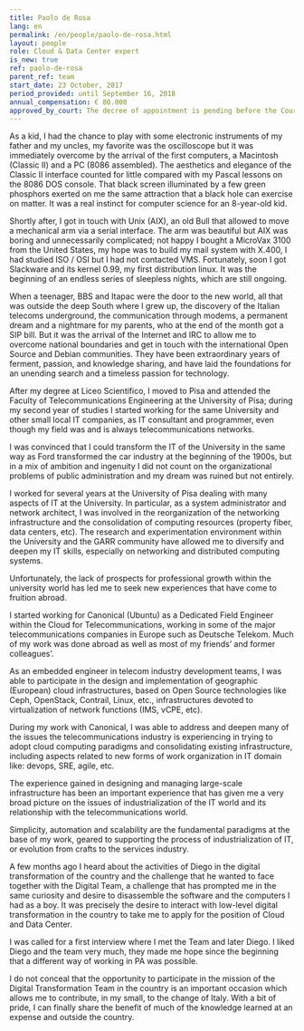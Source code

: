 ```yaml
---
title: Paolo de Rosa
lang: en
permalink: /en/people/paolo-de-rosa.html
layout: people
role: Cloud & Data Center expert 
is_new: true
ref: paolo-de-rosa
parent_ref: team
start_date: 23 October, 2017
period_provided: until September 16, 2018
annual_compensation: € 80.000
approved_by_court: The decree of appointment is pending before the Court of Auditors
---
```


As a kid, I had the chance to play with some electronic instruments of my
father and my uncles, my favorite was the oscilloscope but it was immediately
overcome by the arrival of the first computers, a Macintosh (Classic II) and a
PC (8086 assembled).  The aesthetics and elegance of the Classic II interface
counted for little compared with my Pascal lessons on the 8086 DOS console.
That black screen illuminated by a few green phosphors exerted on me the same
attraction that a black hole can exercise on matter. It was a real instinct for
computer science for an 8-year-old kid.

Shortly after, I got in touch with Unix (AIX), an old Bull that allowed to move
a mechanical arm via a serial interface. The arm was beautiful but AIX was
boring and unnecessarily complicated; not happy I bought a MicroVax 3100 from
the United States, my hope was to build my mail system with X.400, I had
studied ISO / OSI but I had not contacted VMS. Fortunately, soon I got
Slackware and its kernel 0.99, my first distribution linux. It was the
beginning of an endless series of sleepless nights, which are still ongoing.


When a teenager, BBS and Itapac were the door to the new world, all that was
outside the deep South where I grew up, the discovery of the Italian telecoms
underground, the communication  through modems, a permanent dream and a
nightmare for my parents, who at the end of the month got a SIP bill. But it
was the arrival of the Internet and IRC to allow me to overcome national
boundaries and get in touch with the international Open Source and Debian
communities. They have been extraordinary years of ferment, passion, and
knowledge sharing, and have laid the foundations for an unending search and a
timeless passion for technology.

After my degree at Liceo Scientifico, I moved to Pisa and attended the Faculty
of Telecommunications Engineering at the University of Pisa; during my second
year of studies I started working for the same University and other small local
IT companies, as IT consultant and programmer, even though my field was  and is
always telecommunications networks.

I was convinced that I could transform the IT of the University in the same way
as Ford transformed the car industry at the beginning of the 1900s, but in a
mix of ambition and ingenuity I did not count on the organizational problems of
public administration and my dream  was ruined but not entirely.

I worked for several years at the University of Pisa dealing with many aspects
of IT at the University. In particular, as a system administrator and network
architect, I was involved in the reorganization of the networking
infrastructure and the consolidation of computing resources (property fiber,
data centers, etc). The research and experimentation environment within the
University and the GARR community have allowed me to diversify and deepen my IT
skills, especially on networking and distributed computing systems.

Unfortunately, the lack of prospects for professional growth within the
university world has led me to seek new experiences that have come to fruition
abroad.

I started working for Canonical (Ubuntu) as a Dedicated Field Engineer within
the Cloud for Telecommunications, working in some of the major
telecommunications companies in Europe such as Deutsche Telekom. Much of my
work was done abroad as well as most of my friends’ and former colleagues’.

As an embedded engineer in telecom industry development teams, I was able to
participate in the design and implementation of geographic (European) cloud
infrastructures, based on Open Source technologies like Ceph, OpenStack,
Contrail, Linux, etc., infrastructures devoted to virtualization of network
functions (IMS, vCPE, etc).

During my work with Canonical, I was able to address and deepen many of the
issues the telecommunications industry is experiencing in trying to adopt cloud
computing paradigms and consolidating existing infrastructure, including
aspects related to new forms of work organization in IT domain like: devops,
SRE, agile, etc.

The experience gained in designing and managing large-scale infrastructure has
been an important experience that has given me a very broad picture on the
issues of industrialization of the IT world and its relationship with the
telecommunications world.

Simplicity, automation and scalability are the fundamental paradigms at the
base of my work, geared to supporting the process of industrialization of IT,
or evolution from crafts to the services industry.

A few months ago I heard about the activities of Diego in the digital
transformation of the country and the challenge that he wanted to face together
with the Digital Team, a challenge that has prompted me in the same curiosity
and desire to disassemble the software and the computers I had as a boy. It was
precisely the desire to interact with low-level digital transformation in the
country to take me to apply for the position of Cloud and Data Center.

I was called for a first interview where I met the Team and later Diego. I
liked Diego and the team very much, they made me hope since the beginning that
a different way of working in PA was possible. 

I do not conceal that the opportunity to participate in the mission of the
Digital Transformation Team in the country is an important occasion  which
allows me to contribute, in my small, to the change of Italy. With a bit of
pride, I can finally share the benefit of much of the knowledge learned at an
expense and outside the country.

